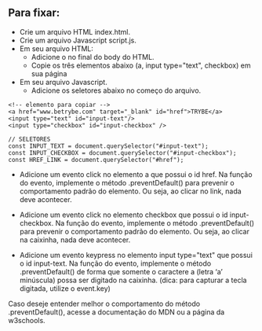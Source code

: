 ## Para fixar:
* Crie um arquivo HTML index.html.
* Crie um arquivo Javascript script.js.
* Em seu arquivo HTML:
  * Adicione o <script src="script.js"></script> no final do body do HTML.
  * Copie os três elementos abaixo (a, input type="text", checkbox) em sua página
* Em seu arquivo Javascript.
  * Adicione os seletores abaixo no começo do arquivo.
```
<!-- elemento para copiar -->
<a href="www.betrybe.com" target="_blank" id="href">TRYBE</a>
<input type="text" id="input-text"/>
<input type="checkbox" id="input-checkbox" />
```
```
// SELETORES
const INPUT_TEXT = document.querySelector("#input-text");
const INPUT_CHECKBOX = document.querySelector("#input-checkbox");
const HREF_LINK = document.querySelector("#href");
```
* Adicione um evento click no elemento a que possui o id href. Na função do evento, implemente o método .preventDefault() para prevenir o comportamento padrão do elemento. Ou seja, ao clicar no link, nada deve acontecer.

* Adicione um evento click no elemento checkbox que possui o id input-checkbox. Na função do evento, implemente o método .preventDefault() para prevenir o comportamento padrão do elemento. Ou seja, ao clicar na caixinha, nada deve acontecer.

* Adicione um evento keypress no elemento input type="text" que possui o id input-text. Na função do evento, implemente o método .preventDefault() de forma que somente o caractere a (letra ‘a’ minúscula) possa ser digitado na caixinha. (dica: para capturar a tecla digitada, utilize o event.key)

Caso deseje entender melhor o comportamento do método .preventDefault(), acesse a documentação do MDN ou a página da w3schools.